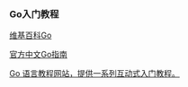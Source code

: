 ### Go入门教程

[维基百科Go](https://zh.wikipedia.org/wiki/Go)

[官方中文Go指南](https://tour.go-zh.org/welcome/1)

[Go 语言教程网站，提供一系列互动式入门教程。](https://play-with-go.dev/guides.html)